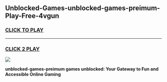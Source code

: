 
## Unblocked-Games-unblocked-games-preimum-Play-Free-4vgun
<h3>
<a href="https://premium76.site?title=unblocked-games-preimum&ref=10A">CLICK TO PLAY</a></h3>
<hr>

<h3>
<a href="https://premium76.site?title=unblocked-games-preimum&ref=10A">CLICK 2 PLAY</a>
  
</h3>

<a href="https://premium76.site?title=unblocked-games-preimum&ref=10A"><img src="https://clearcache.store/games.png"></a>


**unblocked-games-preimum games unblocked: Your Gateway to Fun and Accessible Online Gaming**
